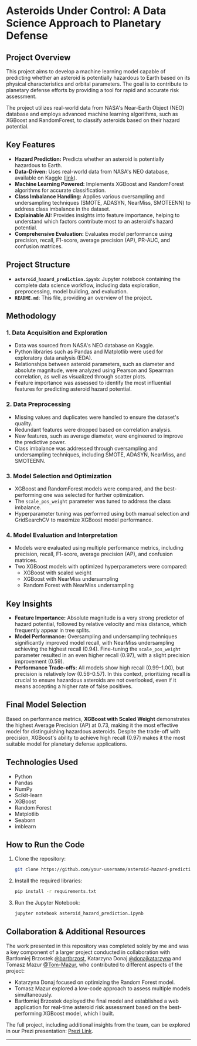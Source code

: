 # Asteroids Under Control: A Data Science Approach to Planetary Defense

## Project Overview

This project aims to develop a machine learning model capable of predicting whether an asteroid is potentially hazardous to Earth based on its physical characteristics and orbital parameters. The goal is to contribute to planetary defense efforts by providing a tool for rapid and accurate risk assessment.

The project utilizes real-world data from NASA's Near-Earth Object (NEO) database and employs advanced machine learning algorithms, such as XGBoost and RandomForest, to classify asteroids based on their hazard potential.

## Key Features

- **Hazard Prediction:** Predicts whether an asteroid is potentially hazardous to Earth.
- **Data-Driven:** Uses real-world data from NASA's NEO database, available on Kaggle ([link](https://www.kaggle.com/datasets/sameepvani/nasa-nearest-earth-objects)).
- **Machine Learning Powered:** Implements XGBoost and RandomForest algorithms for accurate classification.
- **Class Imbalance Handling:** Applies various oversampling and undersampling techniques (SMOTE, ADASYN, NearMiss, SMOTEENN) to address class imbalance in the dataset.
- **Explainable AI:** Provides insights into feature importance, helping to understand which factors contribute most to an asteroid's hazard potential.
- **Comprehensive Evaluation:** Evaluates model performance using precision, recall, F1-score, average precision (AP), PR-AUC, and confusion matrices.

## Project Structure

- **`asteroid_hazard_prediction.ipynb`**: Jupyter notebook containing the complete data science workflow, including data exploration, preprocessing, model building, and evaluation.
- **`README.md`**: This file, providing an overview of the project.

## Methodology

### 1. Data Acquisition and Exploration

- Data was sourced from NASA's NEO database on Kaggle.
- Python libraries such as Pandas and Matplotlib were used for exploratory data analysis (EDA).
- Relationships between asteroid parameters, such as diameter and absolute magnitude, were analyzed using Pearson and Spearman correlation, as well as visualized through scatter plots.
- Feature importance was assessed to identify the most influential features for predicting asteroid hazard potential.

### 2. Data Preprocessing

- Missing values and duplicates were handled to ensure the dataset's quality.
- Redundant features were dropped based on correlation analysis.
- New features, such as average diameter, were engineered to improve the predictive power.
- Class imbalance was addressed through oversampling and undersampling techniques, including SMOTE, ADASYN, NearMiss, and SMOTEENN.

### 3. Model Selection and Optimization

- XGBoost and RandomForest models were compared, and the best-performing one was selected for further optimization.
- The `scale_pos_weight` parameter was tuned to address the class imbalance.
- Hyperparameter tuning was performed using both manual selection and GridSearchCV to maximize XGBoost model performance.

### 4. Model Evaluation and Interpretation

- Models were evaluated using multiple performance metrics, including precision, recall, F1-score, average precision (AP), and confusion matrices.
- Two XGBoost models with optimized hyperparameters were compared: 
  - XGBoost with scaled weight
  - XGBoost with NearMiss undersampling
  - Random Forest with NearMiss undersampling

## Key Insights

- **Feature Importance:** Absolute magnitude is a very strong predictor of hazard potential, followed by relative velocity and miss distance, which frequently appear in tree splits.
- **Model Performance:** Oversampling and undersampling techniques significantly improved model recall, with NearMiss undersampling achieving the highest recall (0.94). Fine-tuning the `scale_pos_weight` parameter resulted in an even higher recall (0.97), with a slight precision improvement (0.59).
- **Performance Trade-offs:** All models show high recall (0.99–1.00), but precision is relatively low (0.56–0.57). In this context, prioritizing recall is crucial to ensure hazardous asteroids are not overlooked, even if it means accepting a higher rate of false positives.

## Final Model Selection

Based on performance metrics, **XGBoost with Scaled Weight** demonstrates the highest Average Precision (AP) at 0.73, making it the most effective model for distinguishing hazardous asteroids. Despite the trade-off with precision, XGBoost's ability to achieve high recall (0.97) makes it the most suitable model for planetary defense applications.

## Technologies Used

- Python
- Pandas
- NumPy
- Scikit-learn
- XGBoost
- Random Forest
- Matplotlib
- Seaborn
- imblearn

## How to Run the Code

1. Clone the repository: 
    ```bash
    git clone https://github.com/your-username/asteroid-hazard-prediction.git
    ```
2. Install the required libraries:
    ```bash
    pip install -r requirements.txt
    ```
3. Run the Jupyter Notebook:
    ```bash
    jupyter notebook asteroid_hazard_prediction.ipynb
    ```

## Collaboration & Additional Resources
The work presented in this repository was completed solely by me and was a key component of a larger project conducted in collaboration with Bartłomiej Brzostek [@bartbrzost](https://github.com/bartbrzost), Katarzyna Donaj [@donajkatarzyna](https://github.com/donajkatarzyna) and Tomasz Mazur [@Tom-Mazur](https://github.com/Tom-Mazur), who contributed to different aspects of the project:
- Katarzyna Donaj focused on optimizing the Random Forest model.
- Tomasz Mazur explored a low-code approach to assess multiple models simultaneously.
- Bartłomiej Brzostek deployed the final model and established a web application for real-time asteroid risk assessment based on the best-performing XGBoost model, which I built.

The full project, including additional insights from the team, can be explored in our Prezi presentation: [Prezi Link](https://prezi.com/p/edit/rygnld_akrmx/).

---
